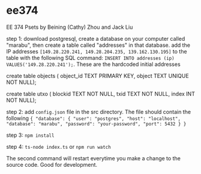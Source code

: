# ee374
EE 374 Psets by Beining (Cathy) Zhou and Jack Liu

step 1: download postgresql, create a database on your computer called "marabu", then create a table called "addresses" in that database. add the IP addresses `[149.28.220.241, 149.28.204.235, 139.162.130.195]` to the table with the following SQL command: `INSERT INTO addresses (ip)
VALUES('149.28.220.241');`. These are the hardcoded initial addresses

create table objects (
object_id TEXT PRIMARY KEY,
object TEXT UNIQUE NOT NULL);

create table utxo (
blockid TEXT NOT NULL,
txid TEXT NOT NULL,
index INT NOT NULL);

step 2: add `config.json` file in the src directory. The file should contain the following 
`
{
	"database": {
		"user": "postgres",
		"host": "localhost",
		"database": "marabu",
		"password": "your-password",
		"port": 5432
	}
}
`

step 3: `npm install`

step 4: `ts-node index.ts`
or 
`npm run watch`

The second command will restart everytime you make a change to the source code. Good for development.